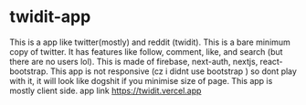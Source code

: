 # twidit-app
This is a app like twitter(mostly) and reddit (twidit).
This is a bare minimum copy of twitter.
It has features like follow, comment, like, and search (but there are no users lol).
This is made of firebase, next-auth, nextjs, react-bootstrap.
This app is not responsive (cz i didnt use bootstrap ) so dont play with it, it will look like dogshit if you minimise size of page.
This app is mostly client side.
app link https://twidit.vercel.app
